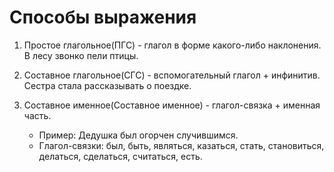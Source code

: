 # Способы выражения
1. Простое глагольное(ПГС) - глагол в форме какого-либо наклонения.
В лесу звонко пели птицы. 
2. Составное глагольное(СГС) - вспомогательный глагол + инфинитив.
Сестра стала рассказывать о поездке.

3. Составное именное(Составное именное) - глагол-связка + именная часть.
	 - Пример: Дедушка был огорчен случившимся.
	- Глагол-связки: был, быть, являться, казаться, стать, становиться, делаться, сделаться, считаться, есть.

